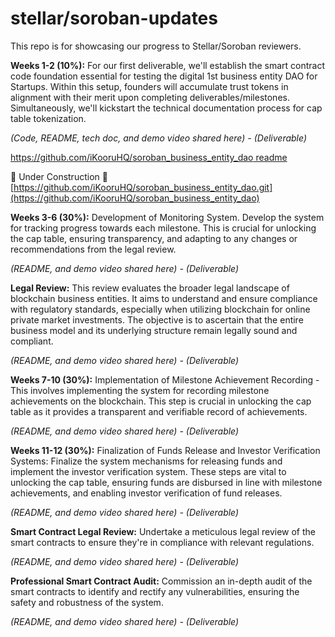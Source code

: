 # stellar/soroban-updates
This repo is for showcasing our progress to Stellar/Soroban reviewers.

**Weeks 1-2 (10%):** For our first deliverable, we'll establish the smart contract code foundation essential for testing the digital 1st business entity DAO for Startups. Within this setup, founders will accumulate trust tokens in alignment with their merit upon completing deliverables/milestones. Simultaneously, we'll kickstart the technical documentation process for cap table tokenization.

*(Code, README, tech doc, and demo video shared here) - (Deliverable)* 

[https://github.com/iKooruHQ/soroban_business_entity_dao readme](https://github.com/iKooruHQ/soroban_business_entity_dao/blob/main/readme.md)

🚧 Under Construction 🚧
[https://github.com/iKooruHQ/soroban_business_entity_dao.git](https://github.com/iKooruHQ/soroban_business_entity_dao)


**Weeks 3-6 (30%):** Development of Monitoring System. Develop the system for tracking progress towards each milestone. This is crucial for unlocking the cap table, ensuring transparency, and adapting to any changes or recommendations from the legal review.


*(README, and demo video shared here) - (Deliverable)*


**Legal Review:** This review evaluates the broader legal landscape of blockchain business entities. It aims to understand and ensure compliance with regulatory standards, especially when utilizing blockchain for online private market investments. The objective is to ascertain that the entire business model and its underlying structure remain legally sound and compliant.


*(README, and demo video shared here) - (Deliverable)*


**Weeks 7-10 (30%):** Implementation of Milestone Achievement Recording - This involves implementing the system for recording milestone achievements on the blockchain. This step is crucial in unlocking the cap table as it provides a transparent and verifiable record of achievements.


*(README, and demo video shared here) - (Deliverable)*


**Weeks 11-12 (30%):** Finalization of Funds Release and Investor Verification Systems: Finalize the system mechanisms for releasing funds and implement the investor verification system. These steps are vital to unlocking the cap table, ensuring funds are disbursed in line with milestone achievements, and enabling investor verification of fund releases.


*(README, and demo video shared here) - (Deliverable)*


**Smart Contract Legal Review:** Undertake a meticulous legal review of the smart contracts to ensure they're in compliance with relevant regulations.


*(README, and demo video shared here) - (Deliverable)*


**Professional Smart Contract Audit:** Commission an in-depth audit of the smart contracts to identify and rectify any vulnerabilities, ensuring the safety and robustness of the system.


*(README, and demo video shared here)  - (Deliverable)*
